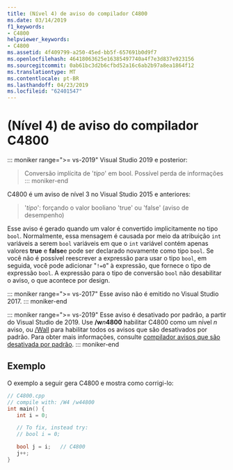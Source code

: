 ```yaml
---
title: (Nível 4) de aviso do compilador C4800
ms.date: 03/14/2019
f1_keywords:
- C4800
helpviewer_keywords:
- C4800
ms.assetid: 4f409799-a250-45ed-bb5f-657691b0d9f7
ms.openlocfilehash: 46418063625e16385497740a4f7e3d837e923156
ms.sourcegitcommit: 0ab61bc3d2b6cfbd52a16c6ab2b97a8ea1864f12
ms.translationtype: MT
ms.contentlocale: pt-BR
ms.lasthandoff: 04/23/2019
ms.locfileid: "62401547"
---
```

# <a name="compiler-warning-level-4-c4800"></a>(Nível 4) de aviso do compilador C4800

::: moniker range=">= vs-2019"
Visual Studio 2019 e posterior:
> Conversão implícita de '*tipo*' em bool. Possível perda de informações
::: moniker-end

C4800 é um aviso de nível 3 no Visual Studio 2015 e anteriores:
> '*tipo*': forçando o valor booliano 'true' ou 'false' (aviso de desempenho)

Esse aviso é gerado quando um valor é convertido implicitamente no tipo `bool`. Normalmente, essa mensagem é causada por meio da atribuição `int` variáveis a serem `bool` variáveis em que o `int` variável contém apenas valores **true** e **false**e pode ser declarado novamente como tipo `bool`. Se você não é possível reescrever a expressão para usar o tipo `bool`, em seguida, você pode adicionar "`!=0`" à expressão, que fornece o tipo de expressão `bool`. A expressão para o tipo de conversão `bool` não desabilitar o aviso, o que acontece por design.

::: moniker range=">= vs-2017"
Esse aviso não é emitido no Visual Studio 2017.
::: moniker-end

::: moniker range=">= vs-2019"
Esse aviso é desativado por padrão, a partir do Visual Studio de 2019. Use __/w__*n*__4800__ habilitar C4800 como um nível *n* aviso, ou [/Wall](../../build/reference/compiler-option-warning-level.md) para habilitar todos os avisos que são desativados por padrão. Para obter mais informações, consulte [compilador avisos que são desativada por padrão](../../preprocessor/compiler-warnings-that-are-off-by-default.md).
::: moniker-end

## <a name="example"></a>Exemplo

O exemplo a seguir gera C4800 e mostra como corrigi-lo:

```cpp
// C4800.cpp
// compile with: /W4 /w44800
int main() {
   int i = 0;

   // To fix, instead try:
   // bool i = 0;

   bool j = i;   // C4800
   j++;
}
```